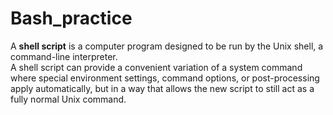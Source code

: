 # Bash_practice

A **shell script** is a computer program designed to be run by the Unix shell, a command-line interpreter.  
A shell script can provide a convenient variation of a system command where special environment settings, command options, or post-processing apply automatically, but in a way that allows the new script to still act as a fully normal Unix command.


